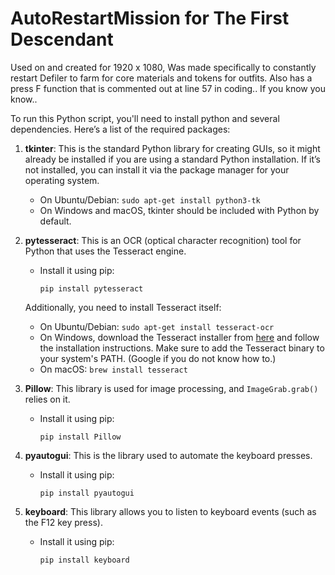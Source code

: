# AutoRestartMission for The First Descendant
Used on and created for 1920 x 1080, Was made specifically to constantly restart Defiler to farm for core materials and tokens for outfits.
Also has a press F function that is commented out at line 57 in coding.. If you know you know..

To run this Python script, you'll need to install python and several dependencies. Here’s a list of the required packages:

1. **tkinter**: This is the standard Python library for creating GUIs, so it might already be installed if you are using a standard Python installation. If it’s not installed, you can install it via the package manager for your operating system. 
   
   - On Ubuntu/Debian: `sudo apt-get install python3-tk`
   - On Windows and macOS, tkinter should be included with Python by default.

2. **pytesseract**: This is an OCR (optical character recognition) tool for Python that uses the Tesseract engine.
   - Install it using pip:
     ```
     pip install pytesseract
     ```

   Additionally, you need to install Tesseract itself:
   - On Ubuntu/Debian: `sudo apt-get install tesseract-ocr`
   - On Windows, download the Tesseract installer from [here](https://github.com/tesseract-ocr/tesseract) and follow the installation instructions. Make sure to add the Tesseract binary to your system's PATH. (Google if you do not know how to.)
   - On macOS: `brew install tesseract`

3. **Pillow**: This library is used for image processing, and `ImageGrab.grab()` relies on it.
   - Install it using pip:
     ```
     pip install Pillow
     ```

4. **pyautogui**: This is the library used to automate the keyboard presses.
   - Install it using pip:
     ```
     pip install pyautogui
     ```

5. **keyboard**: This library allows you to listen to keyboard events (such as the F12 key press).
   - Install it using pip:
     ```
     pip install keyboard
     ```
